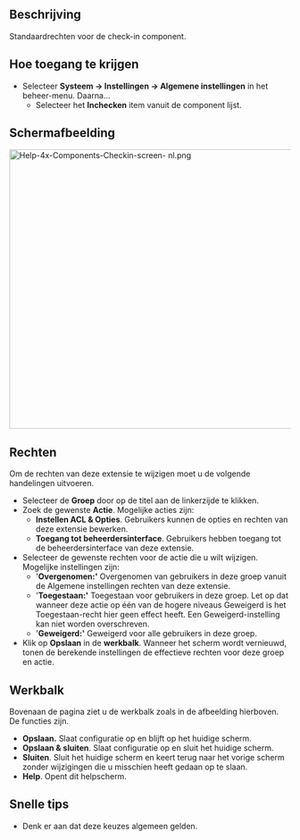 <!-- Filename: Help4.x:Check-in:_Options / Display title: Inchecken: Opties -->

## Beschrijving

Standaardrechten voor de check-in component.

## Hoe toegang te krijgen

- Selecteer **Systeem → Instellingen → Algemene instellingen**
  in het beheer-menu. Daarna...
  - Selecteer het **Inchecken** item vanuit de component lijst.

## Schermafbeelding

<img
src="https://docs.joomla.org/images/thumb/d/d2/Help-4x-Components-Checkin-screen-_nl.png/800px-Help-4x-Components-Checkin-screen-_nl.png"
decoding="async"
srcset="https://docs.joomla.org/images/thumb/d/d2/Help-4x-Components-Checkin-screen-_nl.png/1200px-Help-4x-Components-Checkin-screen-_nl.png 1.5x, https://docs.joomla.org/images/d/d2/Help-4x-Components-Checkin-screen-_nl.png 2x"
data-file-width="1320" data-file-height="825" width="800" height="500"
alt="Help-4x-Components-Checkin-screen- nl.png" />

## Rechten

Om de rechten van deze extensie te wijzigen moet u de volgende
handelingen uitvoeren.

- Selecteer de **Groep** door op de titel aan de linkerzijde te klikken.
- Zoek de gewenste **Actie**. Mogelijke acties zijn:
  - **Instellen ACL & Opties**. Gebruikers kunnen de opties en rechten
    van deze extensie bewerken.
  - **Toegang tot beheerdersinterface**. Gebruikers hebben toegang tot
    de beheerdersinterface van deze extensie.
- Selecteer de gewenste rechten voor de actie die u wilt wijzigen.
  Mogelijke instellingen zijn:
  - '**Overgenomen:'** Overgenomen van gebruikers in deze groep vanuit
    de Algemene instellingen rechten van deze extensie.
  - '**Toegestaan:'** Toegestaan voor gebruikers in deze groep. Let op
    dat wanneer deze actie op één van de hogere niveaus Geweigerd is het
    Toegestaan-recht hier geen effect heeft. Een Geweigerd-instelling
    kan niet worden overschreven.
  - '**Geweigerd:'** Geweigerd voor alle gebruikers in deze groep.
- Klik op **Opslaan** in de **werkbalk**. Wanneer het scherm wordt
  vernieuwd, tonen de berekende instellingen de effectieve rechten voor
  deze groep en actie.

## Werkbalk

Bovenaan de pagina ziet u de werkbalk zoals in de afbeelding hierboven.
De functies zijn.

- **Opslaan.** Slaat configuratie op en blijft op het huidige scherm.
- **Opslaan & sluiten**. Slaat configuratie op en sluit het huidige
  scherm.
- **Sluiten**. Sluit het huidige scherm en keert terug naar het vorige
  scherm zonder wijzigingen die u misschien heeft gedaan op te slaan.
- **Help**. Opent dit helpscherm.

## Snelle tips

- Denk er aan dat deze keuzes algemeen gelden.
